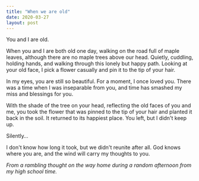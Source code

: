 ```yaml
---
title: "When we are old"
date: 2020-03-27
layout: post
---
```


You and I are old.

When you and I are both old one day, walking on the road full of maple leaves, although there are no maple trees above our head. Quietly, cuddling, holding hands, and walking through this lonely but happy path. Looking at your old face, I pick a flower casually and pin it to the tip of your hair.

In my eyes, you are still so beautiful. For a moment, I once loved you. There was a time when I was inseparable from you, and time has smashed my miss and blessings for you.

With the shade of the tree on your head, reflecting the old faces of you and me, you took the flower that was pinned to the tip of your hair and planted it back in the soil. It returned to its happiest place. You left, but I didn't keep up.

Silently…

I don't know how long it took, but we didn't reunite after all. God knows where you are, and the wind will carry my thoughts to you.  

*From a rambling thought on the way home during a random afternoon from my high school time.*

